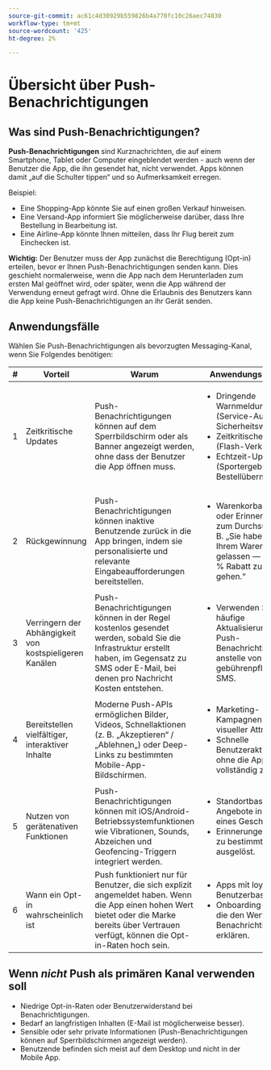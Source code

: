 ```yaml
---
source-git-commit: ac61c4d30929b559826b4a770fc10c26aec74830
workflow-type: tm+mt
source-wordcount: '425'
ht-degree: 2%

---
```


# Übersicht über Push-Benachrichtigungen

## Was sind Push-Benachrichtigungen?

**Push-Benachrichtigungen** sind Kurznachrichten, die auf einem Smartphone, Tablet oder Computer eingeblendet werden - auch wenn der Benutzer die App, die ihn gesendet hat, nicht verwendet. Apps können damit „auf die Schulter tippen“ und so Aufmerksamkeit erregen.

Beispiel:

* Eine Shopping-App könnte Sie auf einen großen Verkauf hinweisen.
* Eine Versand-App informiert Sie möglicherweise darüber, dass Ihre Bestellung in Bearbeitung ist.
* Eine Airline-App könnte Ihnen mitteilen, dass Ihr Flug bereit zum Einchecken ist.

**Wichtig:** Der Benutzer muss der App zunächst die Berechtigung (Opt-in) erteilen, bevor er Ihnen Push-Benachrichtigungen senden kann. Dies geschieht normalerweise, wenn die App nach dem Herunterladen zum ersten Mal geöffnet wird, oder später, wenn die App während der Verwendung erneut gefragt wird. Ohne die Erlaubnis des Benutzers kann die App keine Push-Benachrichtigungen an ihr Gerät senden.

## Anwendungsfälle

Wählen Sie Push-Benachrichtigungen als bevorzugten Messaging-Kanal, wenn Sie Folgendes benötigen:

| # | Vorteil | Warum | Anwendungsbeispiele |
|---|---------|-----|-------------------|
| 1 | Zeitkritische Updates | Push-Benachrichtigungen können auf dem Sperrbildschirm oder als Banner angezeigt werden, ohne dass der Benutzer die App öffnen muss. | <ul><li> Dringende Warnmeldungen (Service-Ausfälle, Sicherheitswarnungen)</li><li>Zeitkritische Angebote (Flash-Verkäufe)</li><li> Echtzeit-Updates (Sportergebnisse, Bestellübermittlung)</ul> |
| 2 | Rückgewinnung | Push-Benachrichtigungen können inaktive Benutzende zurück in die App bringen, indem sie personalisierte und relevante Eingabeaufforderungen bereitstellen. | <ul><li> Warenkorbabbruch oder Erinnerungen zum Durchsuchen — z. B. „Sie haben Artikel in Ihrem Warenkorb gelassen — jetzt für 10 % Rabatt zur Kasse gehen.“</li></ul> |
| 3 | Verringern der Abhängigkeit von kostspieligeren Kanälen | Push-Benachrichtigungen können in der Regel kostenlos gesendet werden, sobald Sie die Infrastruktur erstellt haben, im Gegensatz zu SMS oder E-Mail, bei denen pro Nachricht Kosten entstehen. | <ul><li> Verwenden Sie für häufige Aktualisierungen Push-Benachrichtigungen anstelle von gebührenpflichtigen SMS.</li></ul> |
| 4 | Bereitstellen vielfältiger, interaktiver Inhalte | Moderne Push-APIs ermöglichen Bilder, Videos, Schnellaktionen (z. B. „Akzeptieren“ / „Ablehnen„) oder Deep-Links zu bestimmten Mobile-App-Bildschirmen. | <ul><li>Marketing-Kampagnen mit visueller Attraktivität</li><li>Schnelle Benutzeraktionen, ohne die App vollständig zu öffnen.</li></ul> |
| 5 | Nutzen von gerätenativen Funktionen | Push-Benachrichtigungen können mit iOS/Android-Betriebssystemfunktionen wie Vibrationen, Sounds, Abzeichen und Geofencing-Triggern integriert werden. | <ul><li> Standortbasierte Angebote in der Nähe eines Geschäfts</li><li> Erinnerungen werden zu bestimmten Zeiten ausgelöst.</li></ul> |
| 6 | Wann ein Opt-in wahrscheinlich ist | Push funktioniert nur für Benutzer, die sich explizit angemeldet haben. Wenn die App einen hohen Wert bietet oder die Marke bereits über Vertrauen verfügt, können die Opt-in-Raten hoch sein. | <ul><li> Apps mit loyalen Benutzerbasen</li><li> Onboarding-Abläufe, die den Wert von Benachrichtigungen erklären.</li></ul> |

## Wenn *nicht* Push als primären Kanal verwenden soll

* Niedrige Opt-in-Raten oder Benutzerwiderstand bei Benachrichtigungen.
* Bedarf an langfristigen Inhalten (E-Mail ist möglicherweise besser).
* Sensible oder sehr private Informationen (Push-Benachrichtigungen können auf Sperrbildschirmen angezeigt werden).
* Benutzende befinden sich meist auf dem Desktop und nicht in der Mobile App.
